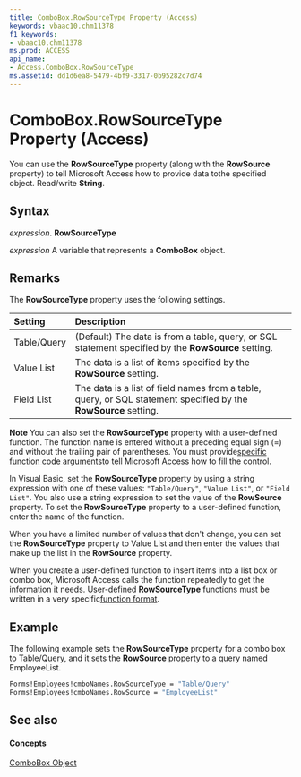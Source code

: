 ```yaml
---
title: ComboBox.RowSourceType Property (Access)
keywords: vbaac10.chm11378
f1_keywords:
- vbaac10.chm11378
ms.prod: ACCESS
api_name:
- Access.ComboBox.RowSourceType
ms.assetid: dd1d6ea8-5479-4bf9-3317-0b95282c7d74
---
```



# ComboBox.RowSourceType Property (Access)

You can use the  **RowSourceType** property (along with the **RowSource** property) to tell Microsoft Access how to provide data tothe specified object. Read/write **String**.


## Syntax

 _expression_. **RowSourceType**

 _expression_ A variable that represents a **ComboBox** object.


## Remarks

The  **RowSourceType** property uses the following settings.



|**Setting**|**Description**|
|:-----|:-----|
|Table/Query|(Default) The data is from a table, query, or SQL statement specified by the  **RowSource** setting.|
|Value List|The data is a list of items specified by the  **RowSource** setting.|
|Field List|The data is a list of field names from a table, query, or SQL statement specified by the  **RowSource** setting.|

 **Note**  You can also set the  **RowSourceType** property with a user-defined function. The function name is entered without a preceding equal sign (=) and without the trailing pair of parentheses. You must provide[specific function code arguments](rowsourcetype-property-user-defined-function--code-argument-values.md)to tell Microsoft Access how to fill the control. 

In Visual Basic, set the  **RowSourceType** property by using a string expression with one of these values: `"Table/Query"`,  `"Value List"`, or  `"Field List"`. You also use a string expression to set the value of the  **RowSource** property. To set the **RowSourceType** property to a user-defined function, enter the name of the function.

When you have a limited number of values that don't change, you can set the  **RowSourceType** property to Value List and then enter the values that make up the list in the **RowSource** property.

When you create a user-defined function to insert items into a list box or combo box, Microsoft Access calls the function repeatedly to get the information it needs. User-defined  **RowSourceType** functions must be written in a very specific[function format](rowsourcetype-property-user-defined-function--code-argument-values.md).


## Example

The following example sets the  **RowSourceType** property for a combo box to Table/Query, and it sets the **RowSource** property to a query named EmployeeList.


```vb
Forms!Employees!cmboNames.RowSourceType = "Table/Query" 
Forms!Employees!cmboNames.RowSource = "EmployeeList"
```


## See also


#### Concepts


[ComboBox Object](combobox-object-access.md)

